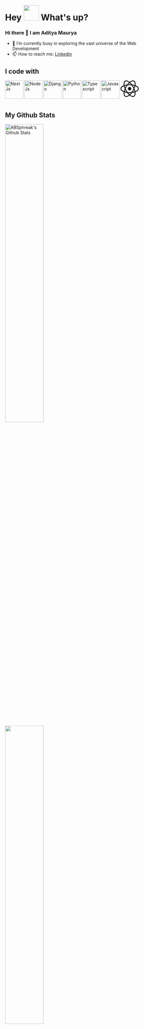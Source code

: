 <h1> Hey <img src="https://emojis.slackmojis.com/emojis/images/1577305505/7373/hand_wave.gif?1577305505" width="50" /> What's up?</h1>

### Hi there 👋 I am Aditya Maurya 

- 🔭 I’m currently busy in exploring the vast universe of the Web Development
- 📫 How to reach me: [Linkedin](https://www.linkedin.com/in/aditya-maurya-b08620155/)

## I code with

<a href="https://pt-br.reactjs.org" target="_blank">
<svg width="60px" viewBox="-10.5 -9.45 21 18.9" fill="none" xmlns="http://www.w3.org/2000/svg" class="mt-4 mb-3 text-link dark:text-link-dark w-24 lg:w-28 self-center text-sm me-0 flex origin-center transition-all ease-in-out"><circle cx="0" cy="0" r="2" fill="currentColor"></circle><g stroke="currentColor" stroke-width="1" fill="none"><ellipse rx="10" ry="4.5"></ellipse><ellipse rx="10" ry="4.5" transform="rotate(60)"></ellipse><ellipse rx="10" ry="4.5" transform="rotate(120)"></ellipse></g></svg>
</a>
<a href="https://nextjs.org" target="_blank">
  <img align="left" title="Next Js" alt="Next Js" width="60px" src="https://cdn.hashnode.com/res/hashnode/image/upload/v1651122498709/FQjch0sgd.png" />
</a>
<a href="https://nodejs.org/en" target="_blank">
  <img align="left" title="NOde Js" alt="Node Js"width="60px" src="https://nodejs.org/static/images/logo.svg" />
</a>
<a href="https://www.djangoproject.com" target="_blank">
  <img align="left" title="Django" alt="Django" width="60px" src="https://encrypted-tbn0.gstatic.com/images?q=tbn:ANd9GcSwVymA4eo7ZV4srkU4L8gQPilwltA048UMzg&usqp=CAU" />
</a>
<a href="https://www.python.org" target="_blank">
  <img align="left" title="Typescript" alt="Python" width="60px" src="https://cdn4.iconfinder.com/data/icons/logos-and-brands/512/267_Python_logo-512.png" />
</a>
<a href="https://www.typescriptlang.org" target="_blank">
 <img align="left" title="Typescript" alt="Typescript" width="60px" src="https://prometteursolutions.com/images/services/typescript.png" />
</a>
<a href="https://www.javascript.com" target="_blank">
  <img align="left" title="Javascript" alt="Javascript" width="60px" src="https://banner2.cleanpng.com/20180422/hrq/kisspng-javascript-web-development-logo-script-clipart-5adc4c1a932f97.7568863815243868426029.jpg" />
</a></br></br>

## My Github Stats

<div >
<img width="50%" align="center" src="https://github-readme-stats.vercel.app/api?username=aditya-m10&include_all_commits=true&count_private=true&show_icons=true&line_height=20&title_color=7A7ADB&icon_color=2234AE&text_color=D3D3D3&bg_color=0,000000,130F40" alt="ABSphreak's Github Stats"/></br>
</br>
<img  width="50%" align="center"  src="https://github-readme-stats.vercel.app/api/top-langs/?username=aditya-m10&layout=compact" />
</div>
